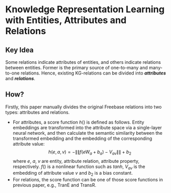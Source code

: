 # Knowledge Representation Learning with Entities, Attributes and Relations  
## Key Idea
Some relations indicate attributes of entities, and others indicate relations between entities. Former is the primary source of one-to-many and many-to-one relations. Hence, existing KG-relations can be divided into ***attributes*** and ***relations***.

## How? 
Firstly, this paper manually divides the original Freebase relations into two types: attributes and relations.  
* For attributes, a score function $h()$ is defined as follows. Entity embeddings are transformed into the attribute space via a single-layer neural network, and then calculate the semantic similarity between the transformed embedding and the embedding of the corresponding attribute value:$$h(e,a,v) = -\| \| f(eW_a + b_a) - V_{av} \| \| + b_2$$ where $e$, $a$, $v$ are entity, attribute relation, attribute property, respectively. $f()$ is a nonlinear function such as $tanh$, $V_{av}$ is the embedding of attribute value $v$ and $b_2$ is a bias constant.  
* For relations, the score function can be one of those score functions in previous paper, e.g., TranE and TransR.  
